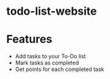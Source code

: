 # todo-list-website

# Features
- Add tasks to your To-Do list
- Mark tasks as completed
- Get points for each completed task
